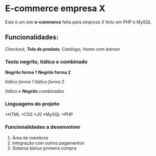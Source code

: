 # E-commerce empresa X
Este é um site **e-commerce** feita para *empresa X*  feito em PHP e MySQL

## Funcionalidades:

_Checkout, **Tela de produto**, Catálogo, Home com banner_

### Texto negrito, itálico e combinado

**Negrito forma 1**
__Negrito forma 2__

*Itálico forma 1*
_Itálico forma 2_

_Itálico e **Negrito** combinados_

### Linguagens do projeto

*HTML
*CSS
*JS
*MySQL
*PHP

### Funcionalidades a desenvolver

1. Área de membros
2. Integração com outros pagamentos
3. Sistema bônus primeira compra
